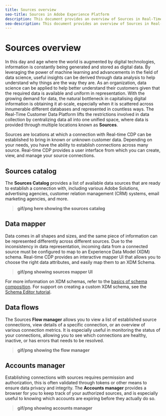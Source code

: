 ```yaml
---
title: Sources overview
seo-title: Sources in Adobe Experience Platform
description: This document provides an overview of Sources in Real-Time Customer Data Platform
seo-description: This document provides an overview of Sources in Real-Time Customer Data Platform
---
```


# Sources overview

In this day and age where the world is augmented by digital technologies, information is constantly being generated and stored as digital data. By leveraging the power of machine learning and advancements in the field of data science, useful insights can be derived through data analysis to help understand why things are the way they are. As an organization, data science can be applied to help better understand their customers given that the required data is available and uniform in representation. With the growing demand for data, the natural bottleneck in capitalising digital information is obtaining it at-scale, especially when it is scattered across innumerable different databases and represented in countless ways. The Real-Time Customer Data Platform lifts the restrictions involved in data collection by centralizing data all into one unified space, where data is provided through multiple locations known as **Sources**.

Sources are locations at which a connection with Real-time CDP can be established to bring in known or unknown customer data. Depending on your needs, you have the ability to establish connections across many source. Real-time CDP provides a user interface from which you can create, view, and manage your source connections.

## Sources catalog

The **Sources Catalog** provides a list of available data sources that are ready to establish a connection with, including various Adobe Solutions, advertising agencies, customer relation management (CRM) systems, email marketing agencies, and more.

>   **gif/png here showing the sources catalog**

## Data mapper

Data comes in all shapes and sizes, and the same piece of information can be represented differently across different sources. Due to the inconsistency in data representation, incoming data from a connected source must be configured to map to an Experience Data Model (XDM) schema. Real-time CDP provides an interactive mapper UI that allows you to choose the right data attributes, and easily map them to an XDM Schema.

>   **gif/png showing sources mapper UI**

For more information on XDM schemas, refer to the [basics of schema composition](https://www.adobe.io/apis/experienceplatform/home/xdm/xdmservices.html#!api-specification/markdown/narrative/technical_overview/schema_registry/schema_composition/schema_composition.md). For support on creating a custom XDM schema, see the [Schema Editor tutorial](https://www.adobe.io/apis/experienceplatform/home/xdm/xdmservices.html#!api-specification/markdown/narrative/tutorials/schema_editor_tutorial/schema_editor_tutorial.md).

## Data flows

The Sources **Flow manager** allows you to view a list of established source connections, view details of a specific connection, or an overview of various connection metrics. It is especially useful in monitoring the status of your connections, allowing you to see which connections are healthy, inactive, or has errors that needs to be resolved.

>   **gif/png showing the flow manager**

## Accounts manager

Establishing connections with sources requires permission and authorization, this is often validated through tokens or other means to ensure data privacy and integrity. The **Accounts manager** provides a browser for you to keep track of your authorized sources, and is especially useful to knowing which accounts are expiring before they actually do so.

>   **gif/png showing accounts manager**